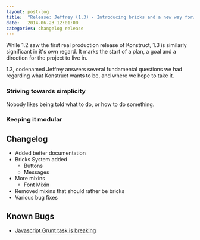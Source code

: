 ```yaml
---
layout: post-log
title:  "Release: Jeffrey (1.3) - Introducing bricks and a new way forward."
date:   2014-06-23 12:01:00
categories: changelog release
---
```


While 1.2 saw the first real production release of Konstruct, 1.3 is similarly significant in it's own regard. It marks the start of a plan, a goal and a direction for the project to live in. 

1.3, codenamed Jeffrey answers several fundamental questions we had regarding what Konstruct wants to be, and where we hope to take it.

### Striving towards simplicity

Nobody likes being told what to do, or how to do something. 

### Keeping it modular

## Changelog

* Added better documentation
* Bricks System added
    * Buttons
    * Messages
* More mixins
    * Font Mixin
* Removed mixins that should rather be bricks
* Various bug fixes


## Known Bugs

* [Javascript Grunt task is breaking](#)